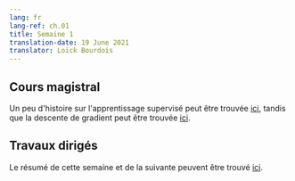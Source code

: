 ```yaml
---
lang: fr
lang-ref: ch.01
title: Semaine 1
translation-date: 19 June 2021
translator: Loïck Bourdois
---
```


<!--
## Lecture

Some history can be found [here](https://atcold.github.io/pytorch-Deep-Learning/en/week01/01-1/), while gradient descent can be found [here](https://atcold.github.io/pytorch-Deep-Learning/en/week02/02-1/).
-->
## Cours magistral
Un peu d'histoire sur l'apprentissage supervisé peut être trouvée [ici](https://atcold.github.io/pytorch-Deep-Learning/fr/week01/01-1/), tandis que la descente de gradient peut être trouvée [ici](https://atcold.github.io/pytorch-Deep-Learning/fr/week02/02-1/).

<!--
## Practicum

This plus the next practicum's summary can be found [here](https://atcold.github.io/pytorch-Deep-Learning/en/week01/01-3/).
-->
## Travaux dirigés
Le résumé de cette semaine et de la suivante peuvent être trouvé [ici](https://atcold.github.io/pytorch-Deep-Learning/fr/week01/01-3/).
